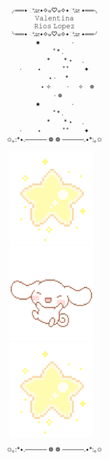 

<p align="center">╭══• ೋ•✧๑♡๑✧•ೋ •══╮<br/>
  𝚅𝚊𝚕𝚎𝚗𝚝𝚒𝚗𝚊<br/>
𝚁𝚒𝚘𝚜 𝙻𝚘𝚙𝚎𝚣<br/>
╰══• ೋ•✧๑♡๑✧•ೋ •══╯<br/>
  ✷ 　 　　 　 ·<br/>
 　 ˚ * .<br/>
 　 　　 *　　 * ⋆ 　 .<br/>
 · 　　 ⋆ 　　　 ˚ ˚ 　　 ✦<br/>
 　 ⋆ · 　 *<br/>
 　　　　 ⋆ ✧　 　 · 　 ✧　✵<br/>
 　 · ✵<br/>
  ✷ 　 　　 　 ·<br/>
 　 ˚ * .<br/>
 　 　　 *　　 * ⋆ 　 .<br/>
 · 　　 ⋆ 　　　 ˚ ˚ 　　 ✦<br/>
  ✩｡:*•.─────  ❁ ❁  ─────.•*:｡✩<br/>

  

<div align = auto>
  <img width="190" height="216" src="https://github.com/ValentinaRiosLopez/valentinarioslopez/blob/main/gif1.gif" alt=animated hspace="150"/><img width="190" height="216" src="https://github.com/ValentinaRiosLopez/valentinarioslopez/blob/main/gif2.gif" alt=animated  hspace="150" margin="auto"/>
  <img width="190" height="216" src="https://github.com/ValentinaRiosLopez/valentinarioslopez/blob/main/gif1.gif" alt=animated hspace="150"/>
</div>

  

<p align="center">✩｡:*•.─────  ❁ ❁  ─────.•*:｡✩<br/>




  









